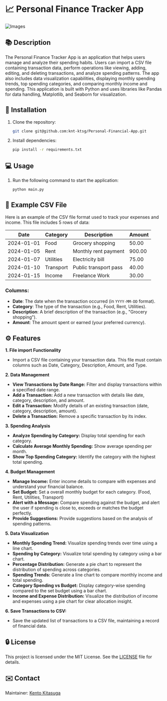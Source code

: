 # :chart_with_upwards_trend: Personal Finance Tracker App

![Images](https://images.pexels.com/photos/6694543/pexels-photo-6694543.jpeg?auto=compress&cs=tinysrgb&w=1200)

## :books: Description
The Personal Finance Tracker App is an application that helps users manage and analyze their spending habits. 
Users can import a CSV file containing transaction data, perform operations like viewing, adding,
editing, and deleting transactions, and analyze spending patterns. 
The app also includes data visualization capabilities, displaying monthly spending trends, top spending categories, and comparing monthly income and spending.
This application is built with Python and uses libraries like Pandas for data handling, Matplotlib, and Seaborn for visualization.

## :wrench: Installation
1. Clone the repository:
   ```bash
   git clone git@github.com:knt-ktsg/Personal-Financial-App.git

2. Install dependencies:
   ```bash
   pip install -r requirements.txt
   
## :computer: Usage
1. Run the following command to start the application:
   ```bash
   python main.py
   
## :file_folder: Example CSV File
Here is an example of the CSV file format used to track your expenses and income. This file includes 5 rows of data:

| Date       | Category | Description           | Amount |
|------------|----------|-----------------------|--------|
| 2024-01-01 | Food     | Grocery shopping      | 50.00  |
| 2024-01-05 | Rent     | Monthly rent payment  | 900.00 |
| 2024-01-07 | Utilities | Electricity bill      | 75.00  |
| 2024-01-10 | Transport | Public transport pass | 40.00  |
| 2024-01-15 | Income   | Freelance Work        | 30.00  |

### Columns:
- **Date**: The date when the transaction occurred (in `YYYY-MM-DD` format).
- **Category**: The type of the transaction (e.g., Food, Rent, Utilities).
- **Description**: A brief description of the transaction (e.g., "Grocery shopping").
- **Amount**: The amount spent or earned (your preferred currency).

## :gear: Features
**1. File import Functionality**
* Import a CSV file containing your transaction data. This file must contain columns such as Date, Category, Description, Amount, and Type.

**2. Data Management**
* **View Transactions by Date Range:** Filter and display transactions within a
specified date range.
* **Add a Transaction:** Add a new transaction with details like date, category,
description, and amount.
* **Edit a Transaction:** Modify details of an existing transaction (date,
category, description, amount).
* **Delete a Transaction:** Remove a specific transaction by its index.

**3. Spending Analysis**
* **Analyze Spending by Category:** Display total spending for each category.
* **Calculate Average Monthly Spending:** Show average spending per month.
* **Show Top Spending Category:** Identify the category with the highest total spending.

**4. Budget Management**
* **Manage Income:** Enter income details to compare with expenses and understand your financial balance. 
* **Set Budget:** Set a overall monthly budget for each category. (Food, Rent, Utilities, Transport)
* **Alert with a Message:** Compare spending against the budget, and alert the user if spending is close to, exceeds or matches the budget perfectly.
* **Provide Suggestions:** Provide suggestions based on the analysis of spending patterns.

**5. Data Visualization**
* **Monthly Spending Trend:** Visualize spending trends over time using a line
chart. 
* **Spending by Category:** Visualize total spending by category using a bar chart.
* **Percentage Distribution:** Generate a pie chart to represent the distribution of spending across categories.
* **Spending Trends:** Generate a line chart to compare monthly income and total spending.
* **Category Spending vs Budget:** Display category-wise spending compared to the set budget using a bar chart.
* **Income and Expense Distribution:** Visualize the distribution of income and expenses using a pie chart for clear allocation insight.


**6. Save Transactions to CSV:** 
* Save the updated list of transactions to a CSV file, maintaining a record of
financial data.

## :lock: License
This project is licensed under the MIT License. See the [LICENSE](https://github.com/knt-ktsg/Personal-Financial-App/blob/main/LICENSE) file for details.

## :envelope: Contact
Maintainer: [Kento Kitasuga](mailto:hokutonokento0706@gmail.com)